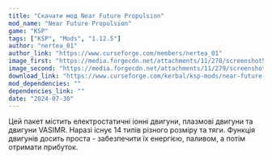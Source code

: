```yaml
---
title: "Скачати мод Near Future Propulsion"
mod_name: "Near Future Propulsion"
game: "KSP"
tags: ["KSP", "Mods", "1.12.5"]
author: "nertea_01"
author_link: "https://www.curseforge.com/members/nertea_01"
image_first: "https://media.forgecdn.net/attachments/11/278/screenshot54.png"
image_second: "https://media.forgecdn.net/attachments/11/279/screenshot62.png"
download_link: "https://www.curseforge.com/kerbal/ksp-mods/near-future-propulsion/files/all?page=1&amp;pageSize=20"
mod_dependencies: ""
dependencies_link: ""
date: "2024-07-30"
---
```


Цей пакет містить електростатичні іонні двигуни, плазмові двигуни та двигуни VASIMR. Наразі існує 14 типів різного розміру та тяги. Функція двигунів досить проста - забезпечити їх енергією, паливом, а потім отримати прибуток.